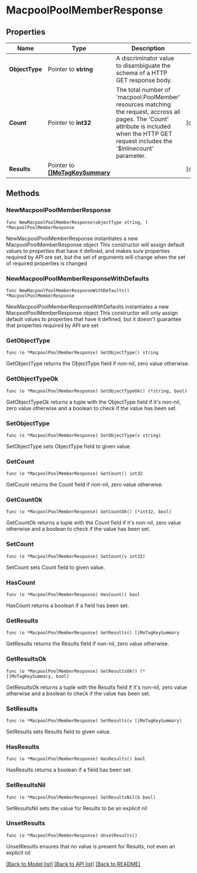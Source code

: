 # MacpoolPoolMemberResponse

## Properties

Name | Type | Description | Notes
------------ | ------------- | ------------- | -------------
**ObjectType** | Pointer to **string** | A discriminator value to disambiguate the schema of a HTTP GET response body. | 
**Count** | Pointer to **int32** | The total number of &#39;macpool.PoolMember&#39; resources matching the request, accross all pages. The &#39;Count&#39; attribute is included when the HTTP GET request includes the &#39;$inlinecount&#39; parameter. | [optional] 
**Results** | Pointer to [**[]MoTagKeySummary**](MoTagKeySummary.md) |  | [optional] 

## Methods

### NewMacpoolPoolMemberResponse

`func NewMacpoolPoolMemberResponse(objectType string, ) *MacpoolPoolMemberResponse`

NewMacpoolPoolMemberResponse instantiates a new MacpoolPoolMemberResponse object
This constructor will assign default values to properties that have it defined,
and makes sure properties required by API are set, but the set of arguments
will change when the set of required properties is changed

### NewMacpoolPoolMemberResponseWithDefaults

`func NewMacpoolPoolMemberResponseWithDefaults() *MacpoolPoolMemberResponse`

NewMacpoolPoolMemberResponseWithDefaults instantiates a new MacpoolPoolMemberResponse object
This constructor will only assign default values to properties that have it defined,
but it doesn't guarantee that properties required by API are set

### GetObjectType

`func (o *MacpoolPoolMemberResponse) GetObjectType() string`

GetObjectType returns the ObjectType field if non-nil, zero value otherwise.

### GetObjectTypeOk

`func (o *MacpoolPoolMemberResponse) GetObjectTypeOk() (*string, bool)`

GetObjectTypeOk returns a tuple with the ObjectType field if it's non-nil, zero value otherwise
and a boolean to check if the value has been set.

### SetObjectType

`func (o *MacpoolPoolMemberResponse) SetObjectType(v string)`

SetObjectType sets ObjectType field to given value.


### GetCount

`func (o *MacpoolPoolMemberResponse) GetCount() int32`

GetCount returns the Count field if non-nil, zero value otherwise.

### GetCountOk

`func (o *MacpoolPoolMemberResponse) GetCountOk() (*int32, bool)`

GetCountOk returns a tuple with the Count field if it's non-nil, zero value otherwise
and a boolean to check if the value has been set.

### SetCount

`func (o *MacpoolPoolMemberResponse) SetCount(v int32)`

SetCount sets Count field to given value.

### HasCount

`func (o *MacpoolPoolMemberResponse) HasCount() bool`

HasCount returns a boolean if a field has been set.

### GetResults

`func (o *MacpoolPoolMemberResponse) GetResults() []MoTagKeySummary`

GetResults returns the Results field if non-nil, zero value otherwise.

### GetResultsOk

`func (o *MacpoolPoolMemberResponse) GetResultsOk() (*[]MoTagKeySummary, bool)`

GetResultsOk returns a tuple with the Results field if it's non-nil, zero value otherwise
and a boolean to check if the value has been set.

### SetResults

`func (o *MacpoolPoolMemberResponse) SetResults(v []MoTagKeySummary)`

SetResults sets Results field to given value.

### HasResults

`func (o *MacpoolPoolMemberResponse) HasResults() bool`

HasResults returns a boolean if a field has been set.

### SetResultsNil

`func (o *MacpoolPoolMemberResponse) SetResultsNil(b bool)`

 SetResultsNil sets the value for Results to be an explicit nil

### UnsetResults
`func (o *MacpoolPoolMemberResponse) UnsetResults()`

UnsetResults ensures that no value is present for Results, not even an explicit nil

[[Back to Model list]](../README.md#documentation-for-models) [[Back to API list]](../README.md#documentation-for-api-endpoints) [[Back to README]](../README.md)


